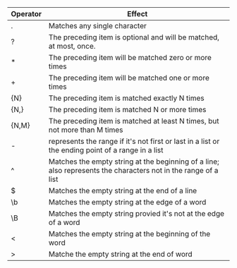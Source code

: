 | Operator | Effect |
| --- | --- |
| . | Matches any single character |
| ? | The preceding item is optional and will be matched, at most, once.  |
| * | The preceding item will be matched zero or more times |
| + | The preceding item will be matched one or more times |
| {N} | The preceding item is matched exactly N times |
| {N,} | The preceding item is matched N or more times |
| {N,M} | The preceding item is matched at least N times, but not more than M times  |
| - | represents the range if it's not first or last in a list or the ending point of a range in a list |
| ^ | Matches the empty string at the beginning of a line; also represents the characters not in the range of a list |
| $ | Matches the empty string at the end of a line |
| \b | Matches the empty string at the edge of a word  |
| \B | Matches the empty string provied it's not at the edge of a word |
| \< | Matches the empty string at the beginning of the word |
| \> | Matche the empty string at the end of word |
